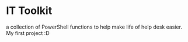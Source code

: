 # IT Toolkit
a collection of PowerShell functions to help make life of help desk easier. My first project :D